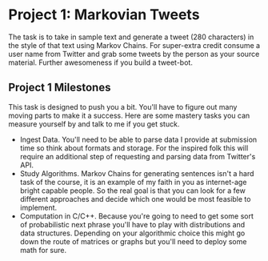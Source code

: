 # Project 1: Markovian Tweets
The task is to take in sample text and generate a tweet (280 characters) in the style of that text using Markov Chains. For super-extra credit consume a user name from Twitter and grab some tweets by the person as your source material. Further awesomeness if you build a tweet-bot.

## Project 1 Milestones
This task is designed to push you a bit. You'll have to figure out many moving parts to make it a success. Here are some mastery tasks you can measure yourself by and talk to me if you get stuck.

* Ingest Data. You'll need to be able to parse data I provide at submission time so think about formats and storage. For the inspired folk this will require an additional step of requesting and parsing data from Twitter's API.
* Study Algorithms. Markov Chains for generating sentences isn't a hard task of the course, it is an example of my faith in you as internet-age bright capable people. So the real goal is that you can look for a few different approaches and decide which one would be most feasible to implement.
* Computation in C/C++. Because you're going to need to get some sort of probabilistic next phrase you'll have to play with distributions and data structures. Depending on your algorithmic choice this might go down the route of matrices or graphs but you'll need to deploy some math for sure.

